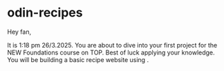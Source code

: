 # odin-recipes
Hey fan,
 
 It is 1:18 pm 26/3.2025. You are about to dive into your first project
 for the NEW Foundations course on TOP. Best of luck applying your knowledge. You
 will be building a basic recipe website using .